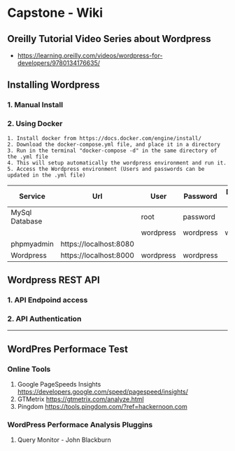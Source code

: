 # Capstone - Wiki 

## Oreilly Tutorial Video Series about Wordpress
   -  https://learning.oreilly.com/videos/wordpress-for-developers/9780134176635/ 

## Installing Wordpress
### 1. Manual Install
### 2. Using Docker
    1. Install docker from https://docs.docker.com/engine/install/
    2. Download the docker-compose.yml file, and place it in a directory
    3. Run in the terminal "docker-compose -d" in the same directory of the .yml file
    4. This will setup automatically the wordpress environment and run it.
    5. Access the Wordpress environment (Users and passwords can be updated in the .yml file)

|Service|Url|User|Password|Database Name|
|-------|-------|-----|-----|-----|
|MySql Database||root|password||
|||wordpress|wordpress|wordpress|
|phpmyadmin|https://localhost:8080||||
|Wordpress|https://localhost:8000|wordpress|wordpress||


## Wordpress REST API 
### 1. API Endpoind access
### 2. API Authentication 
--------------
## WordPres Performace Test
### Online Tools
   1. Google PageSpeeds Insights https://developers.google.com/speed/pagespeed/insights/
   2. GTMetrix https://gtmetrix.com/analyze.html
   3. Pingdom https://tools.pingdom.com/?ref=hackernoon.com

### WordPress Performace Analysis Pluggins
   1. Query Monitor - John Blackburn



